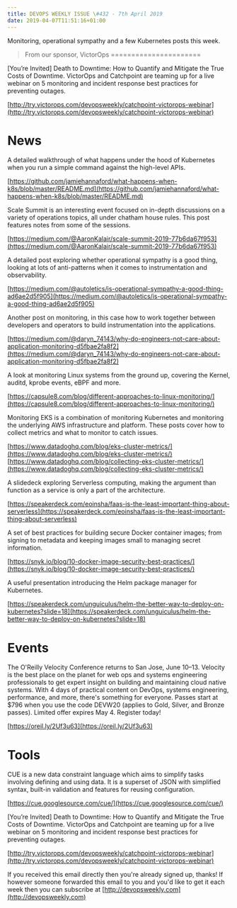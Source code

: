 ```yaml
---
title: DEVOPS WEEKLY ISSUE \#432 - 7th April 2019 
date: 2019-04-07T11:51:16+01:00
---
```


Monitoring, operational sympathy and a few Kubernetes posts this week.


>From our sponsor, VictorOps
======================

[You’re Invited] Death to Downtime: How to Quantify and Mitigate the True Costs of Downtime. VictorOps and Catchpoint are teaming up for a live webinar on 5 monitoring and incident response best practices for preventing outages.

[http://try.victorops.com/devopsweekly/catchpoint-victorops-webinar](http://try.victorops.com/devopsweekly/catchpoint-victorops-webinar)


News
====

A detailed walkthrough of what happens under the hood of Kubernetes when you run a simple command against the high-level APIs.

[https://github.com/jamiehannaford/what-happens-when-k8s/blob/master/README.md](https://github.com/jamiehannaford/what-happens-when-k8s/blob/master/README.md)


Scale Summit is an interesting event focused on in-depth discussions on a variety of operations topics, all under chatham house rules. This post features notes from some of the sessions.

[https://medium.com/@AaronKalair/scale-summit-2019-77b6da67f953](https://medium.com/@AaronKalair/scale-summit-2019-77b6da67f953)


A detailed post exploring whether operational sympathy is a good thing, looking at lots of anti-patterns when it comes to instrumentation and observability.

[https://medium.com/@autoletics/is-operational-sympathy-a-good-thing-ad6ae2d5f905](https://medium.com/@autoletics/is-operational-sympathy-a-good-thing-ad6ae2d5f905)


Another post on monitoring, in this case how to work together between developers and operators to build instrumentation into the applications.

[https://medium.com/@daryn_74143/why-do-engineers-not-care-about-application-monitoring-d5fbae2fa8f2](https://medium.com/@daryn_74143/why-do-engineers-not-care-about-application-monitoring-d5fbae2fa8f2)


A look at monitoring Linux systems from the ground up, covering the Kernel, auditd, kprobe events, eBPF and more.

[https://capsule8.com/blog/different-approaches-to-linux-monitoring/](https://capsule8.com/blog/different-approaches-to-linux-monitoring/)


Monitoring EKS is a combination of monitoring Kubernetes and monitoring the underlying AWS infrastructure and platform. These posts cover how to collect metrics and what to monitor to catch issues.

[https://www.datadoghq.com/blog/eks-cluster-metrics/](https://www.datadoghq.com/blog/eks-cluster-metrics/)
[https://www.datadoghq.com/blog/collecting-eks-cluster-metrics/](https://www.datadoghq.com/blog/collecting-eks-cluster-metrics/)


A slidedeck exploring Serverless computing, making the argument than function as a service is only a part of the architecture.

[https://speakerdeck.com/eoinsha/faas-is-the-least-important-thing-about-serverless](https://speakerdeck.com/eoinsha/faas-is-the-least-important-thing-about-serverless)


A set of best practices for building secure Docker container images; from signing to metadata and keeping images small to managing secret information.

[https://snyk.io/blog/10-docker-image-security-best-practices/](https://snyk.io/blog/10-docker-image-security-best-practices/)


A useful presentation introducing the Helm package manager for Kubernetes.

[https://speakerdeck.com/unguiculus/helm-the-better-way-to-deploy-on-kubernetes?slide=18](https://speakerdeck.com/unguiculus/helm-the-better-way-to-deploy-on-kubernetes?slide=18)


Events
======

The O'Reilly Velocity Conference returns to San Jose, June 10–13. Velocity is the best place on the planet for web ops and systems engineering professionals to get expert insight on building and maintaining cloud native systems. With 4 days of practical content on DevOps, systems engineering, performance, and more, there's something for everyone. Passes start at $796 when you use the code DEVW20 (applies to Gold, Silver, and Bronze passes). Limited offer expires May 4. Register today!

[https://oreil.ly/2Uf3u63](https://oreil.ly/2Uf3u63)


Tools
====

CUE is a new data constraint language which aims to simplify tasks involving defining and using data. It is a superset of JSON with simplified syntax, built-in validation and features for reusing configuration.

[https://cue.googlesource.com/cue/](https://cue.googlesource.com/cue/)


[You’re Invited] Death to Downtime: How to Quantify and Mitigate the True Costs of Downtime. VictorOps and Catchpoint are teaming up for a live webinar on 5 monitoring and incident response best practices for preventing outages.

[http://try.victorops.com/devopsweekly/catchpoint-victorops-webinar](http://try.victorops.com/devopsweekly/catchpoint-victorops-webinar)



If you received this email directly then you're already signed up, thanks! If however someone forwarded this email to you and you'd like to get it each week then you can subscribe at [http://devopsweekly.com](http://devopsweekly.com)


